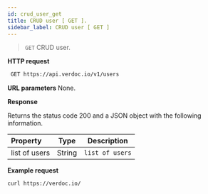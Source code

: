 ```yaml
---
id: crud_user_get
title: CRUD user [ GET ].
sidebar_label: CRUD user [ GET ]
---
```


> `GET` CRUD user.

**HTTP request**

```bash
 GET https://api.verdoc.io/v1/users
```

**URL parameters**
None.

**Response**

Returns the status code 200 and a JSON object with the following information.

| Property      |  Type  | Description     |
| :------------ | :----: | --------------- |
| list of users | String | `list of users` |

**Example request**

```bash
curl https://verdoc.io/
```
